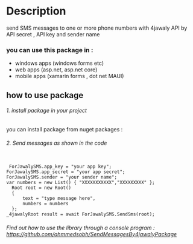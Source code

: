 <h1>Description</h1>
<p>send SMS messages to one or more phone numbers with 4jawaly API by API secret , API key and sender name </p>
<h3>you can use this package in :</h3>
<ul>
<li>windows apps (windows forms etc)</li>
<li>web apps (asp.net, asp.net core)</li>
<li>mobile apps (xamarin forms , dot net MAUI)</li>
</ul>

<h2> how to use package</p2>
<h6>1. install package in your project</h6>
you can install package from nuget packages : 

<h6>2. Send messages as shown in the code</h6>
 <code>
 ForJawalySMS.app_key = "your app key";
ForJawalySMS.app_secret = "your app secret";
ForJawalySMS.sender = "your sender name";
var numbers = new List<string>() { "XXXXXXXXXXX","XXXXXXXXX" };
  Root root = new Root()
  {
      text = "type message here",
      numbers = numbers
  };
_4jawalyRoot result = await ForJawalySMS.SendSms(root);
</code>
<h6>Find out how to use the library through a console program : <a target="blank" href="https://github.com/ahmmedsobh/SendMessagesBy4jawalyPackage">https://github.com/ahmmedsobh/SendMessagesBy4jawalyPackage</a></h6>




